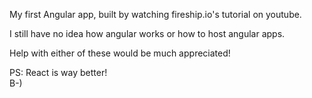 My first Angular app, built by watching fireship.io's tutorial on youtube.

I still have no idea how angular works or how to host angular apps.

Help with either of these would be much appreciated!

PS: React is way better!  
B-)

